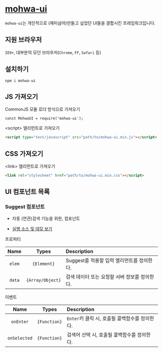 # [mohwa-ui](https://github.com/mohwa/mohwaUI)

`mohwa-ui`는 개인적으로 (재미삼아)만들고 싶었던 UI들을 결합시킨 프레임워크입니다.

## 지원 브라우저

`IE9+`, 대부분의 모던 브라우저(`Chrome`, `FF`, `Safari` 등)


## 설치하기

```
npm i mohwa-ui
```

## JS 가져오기

CommonJS 모듈 로더 방식으로 가져오기

```
const MohwaUI = require('mohwa-ui');
```


\<script\> 엘리먼트로 가져오기

```html
<script type="text/javascript" src="path/to/mohwa-ui.min.js"></script>
```

## CSS 가져오기

\<link\> 엘리먼트로 가져오기

```html
<link rel="stylesheet" href="path/to/mohwa-ui.min.css"></script>
```

## UI 컴포넌트 목록

### Suggest 컴포넌트

- 자동 (연관)검색 기능을 위한, 컴포넌트

- [실행 소스 및 데모 보기](http://jsfiddle.net/mohwa/gznkrwjp/7/)

프로퍼티

|Name|Types|Description|
|:--:|:-----:|:----------|
|`elem`|`{Element}`|Suggest를 적용할 입력 엘리먼트를 정의한다.|
|`data`|`{Array/Object}`|검색 데이터 또는 요청할 서버 정보를 정의한다.|

이벤트

|Name|Types|Description|
|:--:|:-----:|:----------|
|`onEnter`|`{Function}`|`Enter`키 클릭 시, 호출될 콜백함수를 정의한다.|
|`onSelected`|`{Function}`|검색어 선택 시, 호출될 콜백함수를 정의한다.|
